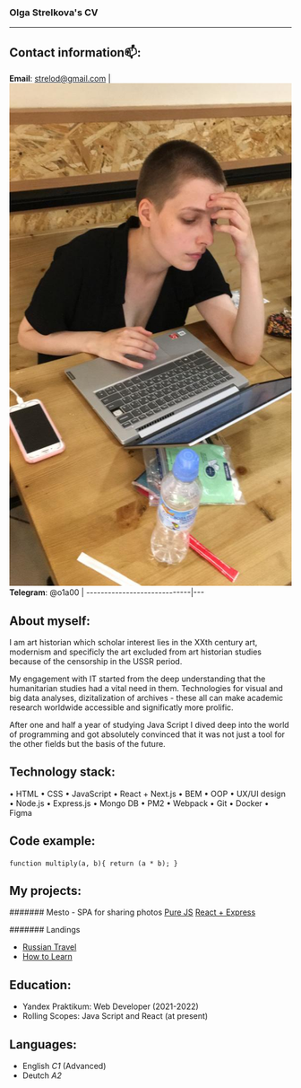 ### Olga Strelkova's CV
-----------------------------
## Contact information📫:
**Email**: strelod@gmail.com |![photo with me](./img/avatar.jpeg)
**Telegram**: @o1a00         |
-----------------------------|---
## About myself:
I am art historian which scholar interest lies in the XXth century art, modernism and specificly the art excluded from art historian studies because of the censorship in the USSR period.


My engagement with IT started from the deep understanding that the humanitarian studies had a vital need in them. Technologies for visual and big data analyses, dizitalization of archives - these all can make academic research worldwide accessible and significatly more prolific.


After one and half a year of studying Java Script I dived deep into the world of programming and got absolutely convinced that it was not just a tool for the other fields but the basis of the future.


## Technology stack:

• HTML • CSS • JavaScript • React + Next.js
• BEM • OOP • UX/UI design
• Node.js • Express.js • Mongo DB • PM2
• Webpack • Git • Docker • Figma 

## Code example:

` function multiply(a, b){
  return (a * b);
} `

## My projects:
####### Mesto - SPA for sharing photos
[Pure JS](https://github.com/OlgaStrelk/mesto#readme)
[React + Express](https://github.com/OlgaStrelk/react-mesto-api-full#readme)

####### Landings
* [Russian Travel](https://github.com/OlgaStrelk/russian-travel#readme)
* [How to Learn](https://github.com/OlgaStrelk/how-to-learn#readme)

## Education:
* Yandex Praktikum: Web Developer (2021-2022)
* Rolling Scopes: Java Script and React (at present)

## Languages:
* English *C1* (Advanced)
* Deutch *A2*
